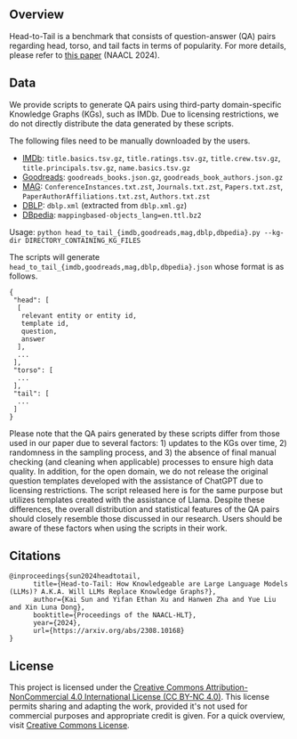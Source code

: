 ## Overview

Head-to-Tail is a benchmark that consists of question-answer (QA) pairs regarding head, torso, and tail facts in terms of popularity. For more details, please refer to [this paper](https://arxiv.org/abs/2308.10168) (NAACL 2024).

## Data

We provide scripts to generate QA pairs using third-party domain-specific Knowledge Graphs (KGs), such as IMDb. Due to licensing restrictions, we do not directly distribute the data generated by these scripts.

The following files need to be manually downloaded by the users.

* [IMDb](https://developer.imdb.com/non-commercial-datasets/): `title.basics.tsv.gz`, `title.ratings.tsv.gz`, `title.crew.tsv.gz`, `title.principals.tsv.gz`, `name.basics.tsv.gz`
* [Goodreads](https://mengtingwan.github.io/data/goodreads.html#datasets): `goodreads_books.json.gz`, `goodreads_book_authors.json.gz`
* [MAG](https://zenodo.org/record/6511057): `ConferenceInstances.txt.zst`, `Journals.txt.zst`, `Papers.txt.zst`, `PaperAuthorAffiliations.txt.zst`, `Authors.txt.zst`
* [DBLP](https://dblp.uni-trier.de/xml/): `dblp.xml` (extracted from `dblp.xml.gz`)
* [DBpedia](https://databus.dbpedia.org/dbpedia/mappings/mappingbased-objects): `mappingbased-objects_lang=en.ttl.bz2`

Usage: `python head_to_tail_{imdb,goodreads,mag,dblp,dbpedia}.py --kg-dir DIRECTORY_CONTAINING_KG_FILES`

The scripts will generate `head_to_tail_{imdb,goodreads,mag,dblp,dbpedia}.json` whose format is as follows.

```
{
 "head": [
  [
   relevant entity or entity id,
   template id,
   question,
   answer
  ],
  ...
 ],
 "torso": [
  ...
 ],
 "tail": [
  ...
 ]
}
```

Please note that the QA pairs generated by these scripts differ from those used in our paper due to several factors: 1) updates to the KGs over time, 2) randomness in the sampling process, and 3) the absence of final manual checking (and cleaning when applicable) processes to ensure high data quality. In addition, for the open domain, we do not release the original question templates developed with the assistance of ChatGPT due to licensing restrictions. The script released here is for the same purpose but utilizes templates created with the assistance of Llama. Despite these differences, the overall distribution and statistical features of the QA pairs should closely resemble those discussed in our research. Users should be aware of these factors when using the scripts in their work.


## Citations

```
@inproceedings{sun2024headtotail,
      title={Head-to-Tail: How Knowledgeable are Large Language Models (LLMs)? A.K.A. Will LLMs Replace Knowledge Graphs?},
      author={Kai Sun and Yifan Ethan Xu and Hanwen Zha and Yue Liu and Xin Luna Dong},
      booktitle={Proceedings of the NAACL-HLT},
      year={2024},
      url={https://arxiv.org/abs/2308.10168}
}
```

## License

This project is licensed under the [Creative Commons Attribution-NonCommercial 4.0 International License (CC BY-NC 4.0)](LICENSE). This license permits sharing and adapting the work, provided it's not used for commercial purposes and appropriate credit is given. For a quick overview, visit [Creative Commons License](https://creativecommons.org/licenses/by-nc/4.0/).

